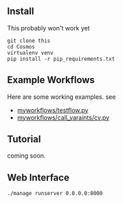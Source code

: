 ## Install
This probably won't work yet

	git clone this
	cd Cosmos
	virtualenv venv
	pip install -r pip_requirements.txt

## Example Workflows

Here are some working examples.  see
* [myworkflows/testflow.py](blob/master/my_workflows/testflow.py)
* [myworkflows/call_varaints/cv.py](blob/master/my_workflows/call_variants/cv.py)


## Tutorial

coming soon.

## Web Interface
`./manage runserver 0.0.0.0:8000`
